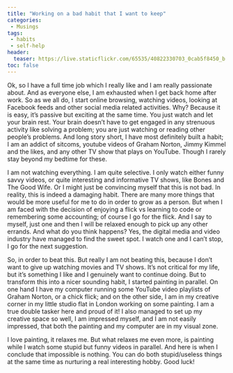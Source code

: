 ```yaml
---
title: "Working on a bad habit that I want to keep"
categories:
 - Musings
tags:
 - habits
 - self-help
header:
  teaser: https://live.staticflickr.com/65535/40822330703_0cab5f8450_b.jpg
toc: false
---  
```


Ok, so I have a full time job which I really like and I am really passionate about. And as everyone else, I am exhausted when I get back home after work. So as we all do, I start online browsing, watching videos, looking at Facebook feeds and other social media related activities. Why? Because it is easy, it’s passive but exciting at the same time. You just watch and let your brain rest. Your brain doesn’t have to get engaged in any strenuous activity like solving a problem; you are just watching or reading other people’s problems. And long story short, I have most definitely built a habit; I am an addict of sitcoms, youtube videos of Graham Norton, Jimmy Kimmel and the likes, and any other TV show that plays on YouTube. Though I rarely stay beyond my bedtime for these.

I am not watching everything. I am quite selective. I only watch either funny savvy videos, or quite interesting and informative TV shows, like Bones and The Good Wife. Or I might just be convincing myself that this is not bad. In reality, this is indeed a damaging habit. There are many more things that would be more useful for me to do in order to grow as a person. But when I am faced with the decision of enjoying a flick vs learning to code or remembering some accounting; of course I go for the flick. And I say to myself, just one and then I will be relaxed enough to pick up any other errands. And what do you think happens? Yes, the digital media and video industry have managed to find the sweet spot. I watch one and I can’t stop, I go for the next suggestion.

So, in order to beat this. But really I am not beating this, because I don’t want to give up watching movies and TV shows. It’s not critical for my life, but it’s something I like and I genuinely want to continue doing. But to transform this into a nicer sounding habit, I started painting in parallel. On one hand I have my computer running some YouTube video playlists of Graham Norton, or a chick flick; and on the other side, I am in my creative corner in my little studio flat in London working on some painting. I am a true double tasker here and proud of it! I also managed to set up my creative space so well, I am impressed myself, and I am not easily impressed, that both the painting and my computer are in my visual zone.

I love painting, it relaxes me. But what relaxes me even more, is painting while I watch some stupid but funny videos in parallel. And here is when I conclude that impossible is nothing. You can do both stupid/useless things at the same time as nurturing a real interesting hobby. Good luck!
